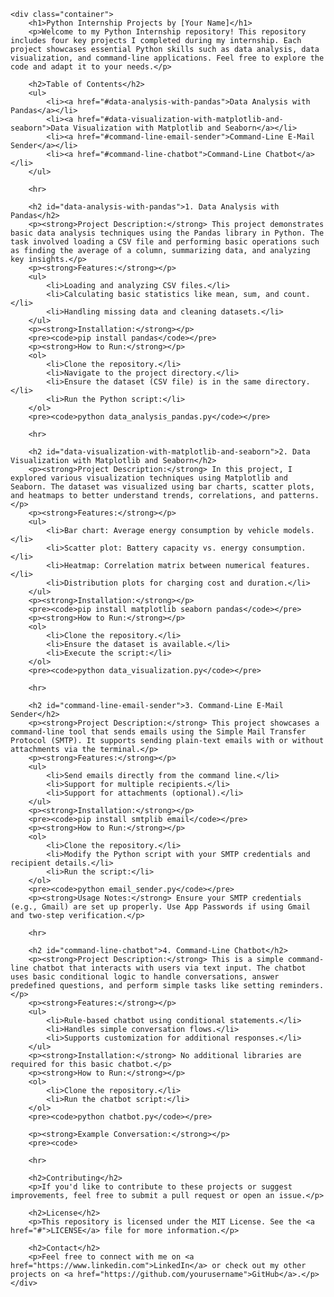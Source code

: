 <!DOCTYPE html>
<html lang="en">
<head>
</head>
<body>

    <div class="container">
        <h1>Python Internship Projects by [Your Name]</h1>
        <p>Welcome to my Python Internship repository! This repository includes four key projects I completed during my internship. Each project showcases essential Python skills such as data analysis, data visualization, and command-line applications. Feel free to explore the code and adapt it to your needs.</p>

        <h2>Table of Contents</h2>
        <ul>
            <li><a href="#data-analysis-with-pandas">Data Analysis with Pandas</a></li>
            <li><a href="#data-visualization-with-matplotlib-and-seaborn">Data Visualization with Matplotlib and Seaborn</a></li>
            <li><a href="#command-line-email-sender">Command-Line E-Mail Sender</a></li>
            <li><a href="#command-line-chatbot">Command-Line Chatbot</a></li>
        </ul>

        <hr>

        <h2 id="data-analysis-with-pandas">1. Data Analysis with Pandas</h2>
        <p><strong>Project Description:</strong> This project demonstrates basic data analysis techniques using the Pandas library in Python. The task involved loading a CSV file and performing basic operations such as finding the average of a column, summarizing data, and analyzing key insights.</p>
        <p><strong>Features:</strong></p>
        <ul>
            <li>Loading and analyzing CSV files.</li>
            <li>Calculating basic statistics like mean, sum, and count.</li>
            <li>Handling missing data and cleaning datasets.</li>
        </ul>
        <p><strong>Installation:</strong></p>
        <pre><code>pip install pandas</code></pre>
        <p><strong>How to Run:</strong></p>
        <ol>
            <li>Clone the repository.</li>
            <li>Navigate to the project directory.</li>
            <li>Ensure the dataset (CSV file) is in the same directory.</li>
            <li>Run the Python script:</li>
        </ol>
        <pre><code>python data_analysis_pandas.py</code></pre>

        <hr>

        <h2 id="data-visualization-with-matplotlib-and-seaborn">2. Data Visualization with Matplotlib and Seaborn</h2>
        <p><strong>Project Description:</strong> In this project, I explored various visualization techniques using Matplotlib and Seaborn. The dataset was visualized using bar charts, scatter plots, and heatmaps to better understand trends, correlations, and patterns.</p>
        <p><strong>Features:</strong></p>
        <ul>
            <li>Bar chart: Average energy consumption by vehicle models.</li>
            <li>Scatter plot: Battery capacity vs. energy consumption.</li>
            <li>Heatmap: Correlation matrix between numerical features.</li>
            <li>Distribution plots for charging cost and duration.</li>
        </ul>
        <p><strong>Installation:</strong></p>
        <pre><code>pip install matplotlib seaborn pandas</code></pre>
        <p><strong>How to Run:</strong></p>
        <ol>
            <li>Clone the repository.</li>
            <li>Ensure the dataset is available.</li>
            <li>Execute the script:</li>
        </ol>
        <pre><code>python data_visualization.py</code></pre>

        <hr>

        <h2 id="command-line-email-sender">3. Command-Line E-Mail Sender</h2>
        <p><strong>Project Description:</strong> This project showcases a command-line tool that sends emails using the Simple Mail Transfer Protocol (SMTP). It supports sending plain-text emails with or without attachments via the terminal.</p>
        <p><strong>Features:</strong></p>
        <ul>
            <li>Send emails directly from the command line.</li>
            <li>Support for multiple recipients.</li>
            <li>Support for attachments (optional).</li>
        </ul>
        <p><strong>Installation:</strong></p>
        <pre><code>pip install smtplib email</code></pre>
        <p><strong>How to Run:</strong></p>
        <ol>
            <li>Clone the repository.</li>
            <li>Modify the Python script with your SMTP credentials and recipient details.</li>
            <li>Run the script:</li>
        </ol>
        <pre><code>python email_sender.py</code></pre>
        <p><strong>Usage Notes:</strong> Ensure your SMTP credentials (e.g., Gmail) are set up properly. Use App Passwords if using Gmail and two-step verification.</p>

        <hr>

        <h2 id="command-line-chatbot">4. Command-Line Chatbot</h2>
        <p><strong>Project Description:</strong> This is a simple command-line chatbot that interacts with users via text input. The chatbot uses basic conditional logic to handle conversations, answer predefined questions, and perform simple tasks like setting reminders.</p>
        <p><strong>Features:</strong></p>
        <ul>
            <li>Rule-based chatbot using conditional statements.</li>
            <li>Handles simple conversation flows.</li>
            <li>Supports customization for additional responses.</li>
        </ul>
        <p><strong>Installation:</strong> No additional libraries are required for this basic chatbot.</p>
        <p><strong>How to Run:</strong></p>
        <ol>
            <li>Clone the repository.</li>
            <li>Run the chatbot script:</li>
        </ol>
        <pre><code>python chatbot.py</code></pre>

        <p><strong>Example Conversation:</strong></p>
        <pre><code>

        <hr>

        <h2>Contributing</h2>
        <p>If you'd like to contribute to these projects or suggest improvements, feel free to submit a pull request or open an issue.</p>

        <h2>License</h2>
        <p>This repository is licensed under the MIT License. See the <a href="#">LICENSE</a> file for more information.</p>

        <h2>Contact</h2>
        <p>Feel free to connect with me on <a href="https://www.linkedin.com">LinkedIn</a> or check out my other projects on <a href="https://github.com/yourusername">GitHub</a>.</p>
    </div>

</body>
</html>
